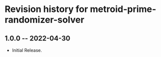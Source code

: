 # Revision history for metroid-prime-randomizer-solver

## 1.0.0 -- 2022-04-30

* Initial Release. 
